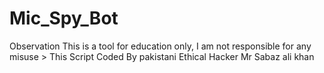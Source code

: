 # Mic_Spy_Bot
Observation This is a tool for education only, I am not responsible for any misuse > This Script Coded By pakistani Ethical Hacker Mr Sabaz ali khan
